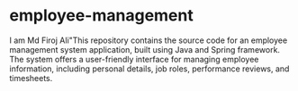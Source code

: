 # employee-management
 I am Md Firoj Ali"This repository contains the source code for an employee management system application, built using Java and Spring framework. The system offers a user-friendly interface for managing employee information, including personal details, job roles, performance reviews, and timesheets. 
